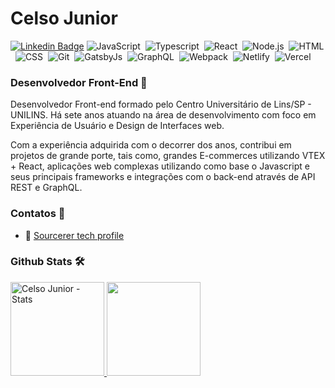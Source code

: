 # Celso Junior

[![Linkedin Badge](https://img.shields.io/badge/-LinkedIn-blue?style=flat-square&logo=Linkedin&logoColor=white&link=https://www.linkedin.com/in/celso-junior/)](https://www.linkedin.com/in/celso-junior/)
![JavaScript](https://img.shields.io/badge/-JavaScript-333333?style=flat&logo=javascript)&nbsp;
![Typescript](https://img.shields.io/badge/-typescript-333333?style=flat&logo=typescript)&nbsp;
![React](https://img.shields.io/badge/-React-333333?style=flat&logo=react)&nbsp;
![Node.js](https://img.shields.io/badge/-Node.js-333333?style=flat&logo=node.js)&nbsp;
![HTML](https://img.shields.io/badge/-HTML-333333?style=flat&logo=HTML5)&nbsp;
![CSS](https://img.shields.io/badge/-CSS-333333?style=flat&logo=CSS3&logoColor=1572B6)&nbsp;
![Git](https://img.shields.io/badge/-Git-333333?style=flat&logo=git)&nbsp;
![GatsbyJs](https://img.shields.io/badge/-GatsbyJs-333333?style=flat&logo=gatsby)&nbsp;
![GraphQL](https://img.shields.io/badge/-GraphQL-333333?style=flat&logo=graphql)&nbsp;
![Webpack](https://img.shields.io/badge/-Webpack-333333?style=flat&logo=webpack)&nbsp;
![Netlify](https://img.shields.io/badge/-NetlifyCMS-333333?style=flat&logo=Netlify)&nbsp;
![Vercel](https://img.shields.io/badge/-Vercel-333333?style=flat&logo=Vercel)&nbsp;

### Desenvolvedor Front-End​ :rocket:
Desenvolvedor Front-end formado pelo Centro Universitário de Lins/SP - UNILINS. Há sete anos atuando na área de desenvolvimento com foco em Experiência de Usuário e Design de Interfaces web.

Com a experiência adquirida com o decorrer dos anos, contribui em projetos de grande porte, tais como, grandes E-commerces utilizando VTEX + React, aplicações web complexas utilizando como base o Javascript e seus principais frameworks e integrações com o back-end através de API REST e GraphQL.

### Contatos :mega:

- :link: [Sourcerer tech profile](https://sourcerer.io/clsjunnior)

### Github Stats 🛠 &nbsp;

<p align="left">
  <a href="https://github.com/clsjunnior">
   <img height="150em" alt="Celso Junior - Stats" src="https://github-readme-stats-eight-theta.vercel.app/api?username=clsjunnior&show_icons=true&theme=react&include_all_commits=true&count_private=true&hide=issues,contribs" />

   <img height="150em" src="https://github-readme-stats.vercel.app/api/top-langs/?username=clsjunnior&&layout=compact&theme=react" />
   </a>
 </p>
